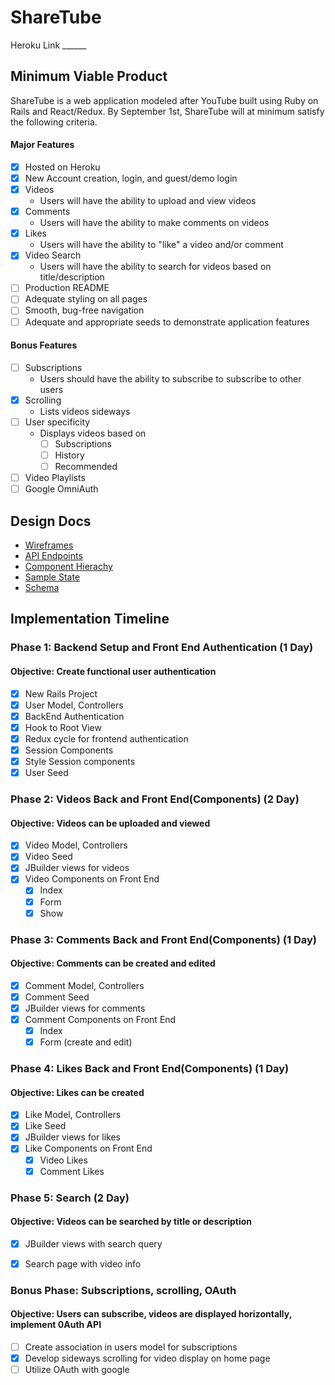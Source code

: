 # ShareTube
Heroku Link ______
## Minimum Viable Product
ShareTube is a web application modeled after YouTube built using Ruby on Rails and React/Redux. By September 1st, ShareTube will at minimum satisfy the following criteria.
#### Major Features
- [x] Hosted on Heroku
- [x] New Account creation, login, and guest/demo login
- [x] Videos
  - Users will have the ability to upload and view videos
- [x] Comments
  - Users will have the ability to make comments on videos
- [x] Likes
  - Users will have the ability to "like" a video and/or comment
- [x] Video Search
  - Users will have the ability to search for videos based on title/description
- [ ] Production README
- [ ] Adequate styling on all pages
- [ ] Smooth, bug-free navigation
- [ ] Adequate and appropriate seeds to demonstrate application features

#### Bonus Features
- [ ] Subscriptions
  - Users should have the ability to subscribe to subscribe to other users
- [x] Scrolling
  - Lists videos sideways
- [ ] User specificity
  - Displays videos based on
    - [ ] Subscriptions
    - [ ] History
    - [ ] Recommended
- [ ] Video Playlists
- [ ] Google OmniAuth

## Design Docs
- [Wireframes](wireframes/)
- [API Endpoints](api-endpoints.md)
- [Component Hierachy](component-hierarchy.md)
- [Sample State](sample-state.md)
- [Schema](schema.md/)

## Implementation Timeline

### Phase 1: Backend Setup and Front End Authentication (1 Day)
#### Objective: Create functional user authentication
- [x] New Rails Project
- [x] User Model, Controllers
- [x] BackEnd Authentication
- [x] Hook to Root View
- [x] Redux cycle for frontend authentication
- [x] Session Components
- [x] Style Session components
- [x] User Seed

### Phase 2: Videos Back and Front End(Components) (2 Day)
#### Objective: Videos can be uploaded and viewed
- [x] Video Model, Controllers
- [x] Video Seed
- [x] JBuilder views for videos
- [x] Video Components on Front End
  - [x] Index
  - [x] Form
  - [x] Show

### Phase 3: Comments Back and Front End(Components) (1 Day)
#### Objective: Comments can be created and edited
- [x] Comment Model, Controllers
- [x] Comment Seed
- [x] JBuilder views for comments
- [x] Comment Components on Front End
  - [x] Index
  - [x] Form (create and edit)

### Phase 4: Likes Back and Front End(Components) (1 Day)
#### Objective: Likes can be created
- [x] Like Model, Controllers
- [x] Like Seed
- [x] JBuilder views for likes
- [x] Like Components on Front End
  - [x] Video Likes
  - [x] Comment Likes

### Phase 5: Search (2 Day)
#### Objective: Videos can be searched by title or description
- [x] JBuilder views with search query
- [x] Search page with video info


### Bonus Phase: Subscriptions, scrolling, OAuth
#### Objective: Users can subscribe, videos are displayed horizontally, implement 0Auth API
- [ ] Create association in users model for subscriptions
- [x] Develop sideways scrolling for video display on home page
- [ ] Utilize OAuth with google
